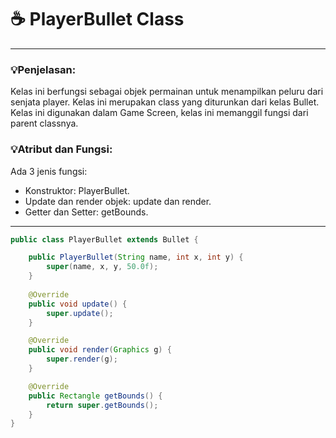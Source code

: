 # ☕️ PlayerBullet Class

****
### 💡Penjelasan:
Kelas ini berfungsi sebagai objek permainan untuk menampilkan peluru dari senjata player.
Kelas ini merupakan class yang diturunkan dari kelas Bullet.
Kelas ini digunakan dalam Game Screen, kelas ini memanggil fungsi dari parent classnya.

### 💡Atribut dan Fungsi:
Ada 3 jenis fungsi:
- Konstruktor: PlayerBullet.
- Update dan render objek: update dan render.
- Getter dan Setter: getBounds.

****

```java
public class PlayerBullet extends Bullet {

	public PlayerBullet(String name, int x, int y) {
		super(name, x, y, 50.0f);
	}
	
	@Override
	public void update() {
		super.update();
	}

	@Override
	public void render(Graphics g) {
		super.render(g);
	}

	@Override
	public Rectangle getBounds() {
		return super.getBounds();
	}
}
```